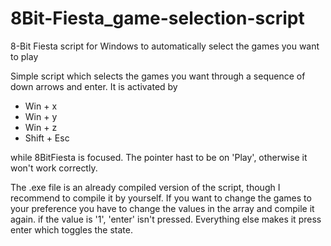 # 8Bit-Fiesta_game-selection-script
8-Bit Fiesta script for Windows to automatically select the games you want to play

Simple script which selects the games you want through a sequence of down arrows and enter.
It is activated by
- Win + x
- Win + y
- Win + z
- Shift + Esc

while 8BitFiesta is focused. The pointer hast to be on 'Play', otherwise it won't work correctly.

The .exe file is an already compiled version of the script, though I recommend to compile it by yourself. If you want to change the games to your preference you have to change the values in the array and compile it again.
if the value is '1', 'enter' isn't pressed. Everything else makes it press enter which toggles the state. 


